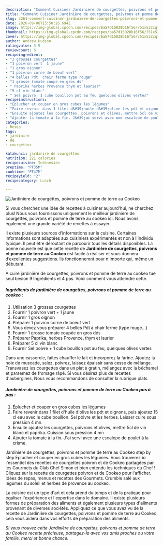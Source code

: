 ```yaml
---
description: "Comment Cuisiner Jardinière de courgettes, poivrons et pomme de terre au Cookeo"
title: "Comment Cuisiner Jardinière de courgettes, poivrons et pomme de terre au Cookeo"
slug: 3261-comment-cuisiner-jardiniere-de-courgettes-poivrons-et-pomme-de-terre-au-cookeo
date: 2020-09-08T15:50:26.694Z
image: https://img-global.cpcdn.com/recipes/ba57d15028b16f56/751x532cq70/jardiniere-de-courgettes-poivrons-et-pomme-de-terre-au-cookeo-photo-principale-de-la-recette.jpg
thumbnail: https://img-global.cpcdn.com/recipes/ba57d15028b16f56/751x532cq70/jardiniere-de-courgettes-poivrons-et-pomme-de-terre-au-cookeo-photo-principale-de-la-recette.jpg
cover: https://img-global.cpcdn.com/recipes/ba57d15028b16f56/751x532cq70/jardiniere-de-courgettes-poivrons-et-pomme-de-terre-au-cookeo-photo-principale-de-la-recette.jpg
author: Andrew Hudson
ratingvalue: 3.9
reviewcount: 6
recipeingredient:
- "3 grosses courgettes"
- "1 poivron vert  1 jaune"
- "1 gros oignon"
- "1 poivron corne de boeuf vert"
- "4 belles Pdt  chair ferme type rouge"
- "1 grosse tomate coupe en gros ds"
- " Paprika herbes Provence thym et laurier"
- "5 cl vin blanc"
- " Sel poivre  1 cube bouillon pot au feu quelques olives vertes"
recipeinstructions:
- "Éplucher et couper en gros cubes les légumes"
- "Faire revenir dans 1 filet d&#39;huile d&#39;olive les pdt et oignons, puis ajoutez 15 cl eau avec le cube bouillon. Sel poivre et les herbes. Laisser cuire sous pression 4 mn."
- "Ensuite ajoutez les courgettes, poivrons et olives, mettre 5cl de vin blanc et paprika. Cuisson sous pression 4 mn"
- "Ajouter la tomate à la fin. J&#39;ai servi avec une escalope de poulet à la crème."
categories:
- Resep
tags:
- jardinire
- de
- courgettes

katakunci: jardinire de courgettes 
nutrition: 221 calories
recipecuisine: Indonesian
preptime: "PT35M"
cooktime: "PT47M"
recipeyield: "2"
recipecategory: Lunch

---
```



![Jardinière de courgettes, poivrons et pomme de terre au Cookeo](https://img-global.cpcdn.com/recipes/ba57d15028b16f56/751x532cq70/jardiniere-de-courgettes-poivrons-et-pomme-de-terre-au-cookeo-photo-principale-de-la-recette.jpg)

Si vous cherchez une idée de recettes à cuisiner aujourd'hui, ne cherchez plus! Nous vous fournissons uniquement le meilleur jardinière de courgettes, poivrons et pomme de terre au cookeo ici. Nous avons également une grande variété de recettes à essayer.

Il existe plusieurs sources d'informations sur la cuisine. Certaines informations sont adaptées aux cuisiniers expérimentés et non à l'individu typique. Il peut être déroutant de parcourir tous les détails disponibles. La bonne nouvelle est que cette recette de <strong> Jardinière de courgettes, poivrons et pomme de terre au Cookeo </strong> est facile à réaliser et vous donnera d’excellentes suggestions. Ils fonctionneront pour n'importe qui, même un débutant.

<!--inarticleads1-->

À cuire jardinière de courgettes, poivrons et pomme de terre au cookeo tue seul besion 9 Ingrédients et 4 pas. Voici comment vous atteindre cette.

##### Ingrédients de jardinière de courgettes, poivrons et pomme de terre au cookeo :

1. Utilisation 3 grosses courgettes
1. Fournir 1 poivron vert + 1 jaune
1. Fournir 1 gros oignon
1. Préparer 1 poivron corne de boeuf vert
1. Vous devez vous préparer 4 belles Pdt à chair ferme (type rouge...)
1. Fournir 1 grosse tomate coupée en gros dés
1. Préparer  Paprika, herbes Provence, thym et laurier
1. Préparer 5 cl vin blanc
1. Fournir  Sel poivre + 1 cube bouillon pot au feu, quelques olives vertes


Dans une casserole, faites chauffer le lait et incorporez la farine. Ajoutez la noix de muscade, salez, poivrez, laissez épaissir sans cesse de mélange. Transvasez les courgettes dans un plat à gratin, mélangez avec la béchamel et parsemez de fromage râpé. Si vous désirez plus de recettes d&#39;aubergines, Nous vous recommandons de consulter la rubrique plats. 

<!--inarticleads2-->

##### Jardinière de courgettes, poivrons et pomme de terre au Cookeo pas à pas :

1. Éplucher et couper en gros cubes les légumes
1. Faire revenir dans 1 filet d&#39;huile d&#39;olive les pdt et oignons, puis ajoutez 15 cl eau avec le cube bouillon. Sel poivre et les herbes. Laisser cuire sous pression 4 mn.
1. Ensuite ajoutez les courgettes, poivrons et olives, mettre 5cl de vin blanc et paprika. Cuisson sous pression 4 mn
1. Ajouter la tomate à la fin. J&#39;ai servi avec une escalope de poulet à la crème.


Jardinière de courgettes, poivrons et pomme de terre au Cookeo step by step Éplucher et couper en gros cubes les légumes. Vous trouverez ici l&#39;essentiel des recettes de courgettes poivron et de Cookeo partagées par les Gourmets du Club Chef Simon et bien entendu les techniques du Chef ! Cliquez sur la recette de courgettes poivron et de Cookeo pour l&#39;afficher. Idées de repas, menus et recettes des Gourmets. Crumble salé aux légumes du soleil et herbes de provence au cookeo. 

<!--inarticleads1-->

<p>
La cuisine est un type d'art et cela prend du temps et de la pratique pour égaliser l'expérience et l'expertise dans le domaine. Il existe plusieurs formes de préparation des aliments et également plusieurs types d'aliments provenant de diverses sociétés. Appliquez ce que vous avez vu de la recette de Jardinière de courgettes, poivrons et pomme de terre au Cookeo, cela vous aidera dans vos efforts de préparation des aliments.
</p>

<p>
<i>Si vous trouvez cette Jardinière de courgettes, poivrons et pomme de terre au Cookeo recette précieuse, partagez-la avec vos amis proches ou votre famille, merci et bonne chance.</i>
</p>
